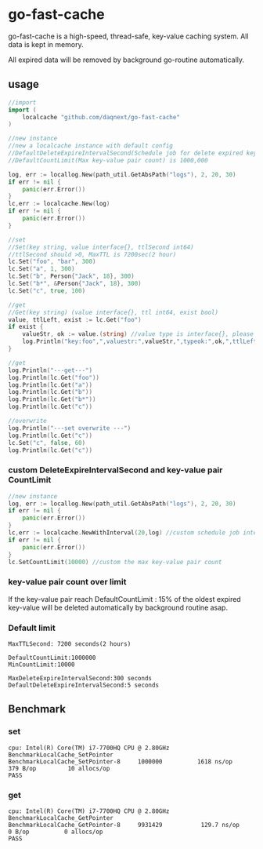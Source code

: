 # go-fast-cache

go-fast-cache is a 
high-speed,
thread-safe, 
key-value 
caching system.
All data is kept in memory.

All expired data will be removed by background go-routine automatically.


## usage
```go
//import
import (
    localcache "github.com/daqnext/go-fast-cache"
)
```
```go
//new instance
//new a localcache instance with default config
//DefaultDeleteExpireIntervalSecond(Schedule job for delete expired key interval) is 5 seconds
//DefaultCountLimit(Max key-value pair count) is 1000,000

log, err := locallog.New(path_util.GetAbsPath("logs"), 2, 20, 30)
if err != nil {
    panic(err.Error())
}
lc,err := localcache.New(log)
if err != nil {
    panic(err.Error())
}

//set
//Set(key string, value interface{}, ttlSecond int64)
//ttlSecond should >0, MaxTTL is 7200sec(2 hour)
lc.Set("foo", "bar", 300)
lc.Set("a", 1, 300)
lc.Set("b", Person{"Jack", 18}, 300)
lc.Set("b*", &Person{"Jack", 18}, 300)
lc.Set("c", true, 100)

//get
//Get(key string) (value interface{}, ttl int64, exist bool)
value, ttlLeft, exist := lc.Get("foo")
if exist {
    valueStr, ok := value.(string) //value type is interface{}, please convert to the right type before use
    log.Println("key:foo",",valuestr:",valueStr,",typeok:",ok,",ttlLeft:",ttlLeft)
}

//get
log.Println("---get---")
log.Println(lc.Get("foo"))
log.Println(lc.Get("a"))
log.Println(lc.Get("b"))
log.Println(lc.Get("b*"))
log.Println(lc.Get("c"))

//overwrite
log.Println("---set overwrite ---")
log.Println(lc.Get("c"))
lc.Set("c", false, 60)
log.Println(lc.Get("c"))
```

### custom DeleteExpireIntervalSecond and key-value pair CountLimit
```go
//new instance
log, err := locallog.New(path_util.GetAbsPath("logs"), 2, 20, 30)
if err != nil {
    panic(err.Error())
}
lc,err := localcache.NewWithInterval(20,log) //custom schedule job interval(second) for delete expired key
if err != nil {
    panic(err.Error())
}
lc.SetCountLimit(10000) //custom the max key-value pair count
```

### key-value pair count over limit

If the key-value pair reach DefaultCountLimit : 
15% of the oldest expired key-value will be deleted  automatically by background routine asap.


### Default limit
```
MaxTTLSecond: 7200 seconds(2 hours)

DefaultCountLimit:1000000
MinCountLimit:10000

MaxDeleteExpireIntervalSecond:300 seconds
DefaultDeleteExpireIntervalSecond:5 seconds
```

## Benchmark
### set
```
cpu: Intel(R) Core(TM) i7-7700HQ CPU @ 2.80GHz
BenchmarkLocalCache_SetPointer
BenchmarkLocalCache_SetPointer-8   	 1000000	      1618 ns/op	     379 B/op	      10 allocs/op
PASS
```

### get
```
cpu: Intel(R) Core(TM) i7-7700HQ CPU @ 2.80GHz
BenchmarkLocalCache_GetPointer
BenchmarkLocalCache_GetPointer-8   	 9931429	       129.7 ns/op	       0 B/op	       0 allocs/op
PASS
```
